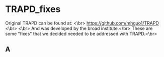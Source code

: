# TRAPD_fixes
Original TRAPD can be found at: <\br>
https://github.com/mhguo1/TRAPD <\br>
<\br>
And was developed by the broad institute.<\br>
These are some "fixes" that we decided needed to be addressed with TRAPD.<\br>


## A
